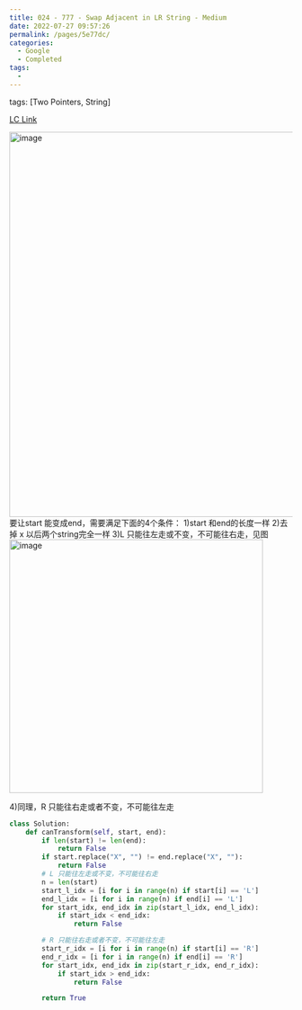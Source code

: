 ```yaml
---
title: 024 - 777 - Swap Adjacent in LR String - Medium
date: 2022-07-27 09:57:26
permalink: /pages/5e77dc/
categories:
  - Google
  - Completed
tags:
  - 
---
```

tags: [Two Pointers, String]

[LC Link](https://leetcode.cn/problems/swap-adjacent-in-lr-string/)

<img width="685" alt="image" src="https://user-images.githubusercontent.com/41789327/180877132-38a226f2-3a56-4f41-9759-430c64681a7e.png">
要让start 能变成end，需要满足下面的4个条件：
1)start 和end的长度一样
2)去掉 x 以后两个string完全一样
3)L 只能往左走或不变，不可能往右走，见图
<img width="451" alt="image" src="https://user-images.githubusercontent.com/41789327/180878822-b370f350-2aaa-4369-8db3-5a51fb0ccb30.png">

4)同理，R 只能往右走或者不变，不可能往左走

```python
class Solution:
	def canTransform(self, start, end):
		if len(start) != len(end):
			return False
		if start.replace("X", "") != end.replace("X", ""):
			return False
		# L 只能往左走或不变，不可能往右走
		n = len(start)
		start_l_idx = [i for i in range(n) if start[i] == 'L']
		end_l_idx = [i for i in range(n) if end[i] == 'L']
		for start_idx, end_idx in zip(start_l_idx, end_l_idx):
			if start_idx < end_idx:
				return False

		# R 只能往右走或者不变，不可能往左走
		start_r_idx = [i for i in range(n) if start[i] == 'R']
		end_r_idx = [i for i in range(n) if end[i] == 'R']
		for start_idx, end_idx in zip(start_r_idx, end_r_idx):
			if start_idx > end_idx:
				return False

		return True
```